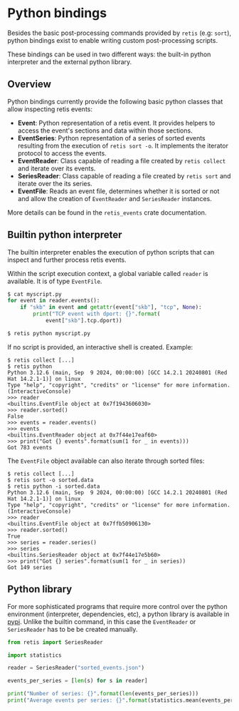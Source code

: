# Python bindings

Besides the basic post-processing commands provided by `retis` (e.g: `sort`),
python bindings exist to enable writing custom post-processing scripts.

These bindings can be used in two different ways: the built-in python
interpreter and the external python library.

## Overview

Python bindings currently provide the following basic python classes that
allow inspecting retis events:

- **Event**: Python representation of a retis event. It provides helpers to
access the event's sections and data within those sections.
- **EventSeries**: Python representation of a series of sorted events resulting
from the execution of `retis sort -o`. It implements the iterator protocol to
access the events.
- **EventReader**: Class capable of reading a file created by `retis collect`
and iterate over its events.
- **SeriesReader**: Class capable of reading a file created by `retis sort`
and iterate over the its series.
- **EventFile**: Reads an event file, determines whether it is sorted or not
and allow the creation of `EventReader` and `SeriesReader` instances.

More details can be found in the `retis_events` crate documentation.

## Builtin python interpreter

The builtin interpreter enables the execution of python scripts that can inspect
and further process retis events.

Within the script execution context, a global variable called `reader` is
available. It is of type `EventFile`.


```python
$ cat myscript.py
for event in reader.events():
    if "skb" in event and getattr(event["skb"], "tcp", None):
        print("TCP event with dport: {}".format(
            event["skb"].tcp.dport))

$ retis python myscript.py
```

If no script is provided, an interactive shell is created. Example:

```text
$ retis collect [...]
$ retis python
Python 3.12.6 (main, Sep  9 2024, 00:00:00) [GCC 14.2.1 20240801 (Red Hat 14.2.1-1)] on linux
Type "help", "copyright", "credits" or "license" for more information.
(InteractiveConsole)
>>> reader
<builtins.EventFile object at 0x7f1943606030>
>>> reader.sorted()
False
>>> events = reader.events()
>>> events 
<builtins.EventReader object at 0x7f44e17eaf60>
>>> print("Got {} events".format(sum(1 for _ in events)))
Got 783 events
```

The `EventFile` object available can also iterate through sorted files:

```text
$ retis collect [...]
$ retis sort -o sorted.data
$ retis python -i sorted.data
Python 3.12.6 (main, Sep  9 2024, 00:00:00) [GCC 14.2.1 20240801 (Red Hat 14.2.1-1)] on linux
Type "help", "copyright", "credits" or "license" for more information.
(InteractiveConsole)
>>> reader
<builtins.EventFile object at 0x7ffb50906130>
>>> reader.sorted()
True
>>> series = reader.series()
>>> series 
<builtins.SeriesReader object at 0x7f44e17e5b60>
>>> print("Got {} series".format(sum(1 for _ in series))
Got 149 series
```

## Python library

For more sophisticated programs that require more control over the python
environment (interpreter, dependencies, etc), a python library is available in
[pypi](https://pypi.org/retis). Unlike the builtin command, in this case the
`EventReader` or `SeriesReader` has to be be created manually.

```python
from retis import SeriesReader

import statistics

reader = SeriesReader("sorted_events.json")

events_per_series = [len(s) for s in reader]

print("Number of series: {}".format(len(events_per_series)))
print("Average events per series: {}".format(statistics.mean(events_per_series)))
```
